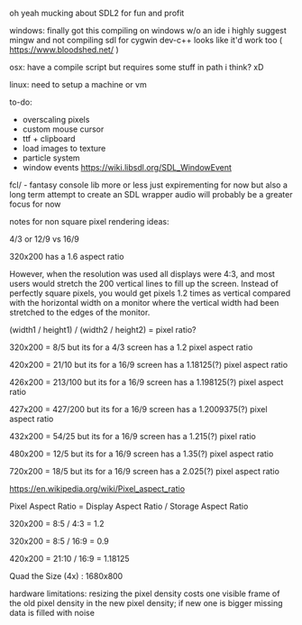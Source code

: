 oh yeah mucking about SDL2 for fun and profit

windows:
finally got this compiling on windows w/o an ide
i highly suggest mingw and not compiling sdl for cygwin
dev-c++ looks like it'd work too ( https://www.bloodshed.net/ )

osx:
have a compile script but requires some stuff in path i think? xD

linux:
need to setup a machine or vm


to-do:
- overscaling pixels
- custom mouse cursor
- ttf + clipboard
- load images to texture
- particle system
- window events https://wiki.libsdl.org/SDL_WindowEvent


fcl/ - fantasy console lib
more or less just expirementing for now
but also a long term attempt to create an SDL wrapper
audio will probably be a greater focus for now


notes for non square pixel rendering ideas:

4/3 or 12/9  vs 16/9

320x200 has a 1.6 aspect ratio 

However, when the resolution was used all displays were 4:3, and most users would stretch the 200 vertical lines to fill up the screen.  Instead of perfectly square pixels, you would get pixels 1.2 times as vertical compared with the horizontal width on a monitor where the vertical width had been stretched to the edges of the monitor.

(width1 / height1) / (width2 / height2) = pixel ratio?

320x200 = 8/5 but its for a 4/3 screen has a 1.2 pixel aspect ratio

420x200 = 21/10 but its for a 16/9 screen has a 1.18125(?) pixel aspect ratio

426x200 = 213/100 but its for a 16/9 screen has a 1.198125(?) pixel aspect ratio

427x200 = 427/200 but its for a 16/9 screen has a 1.2009375(?) pixel aspect ratio

432x200 = 54/25 but its for a 16/9 screen has a 1.215(?) pixel ratio

480x200 = 12/5 but its for a 16/9 screen has a 1.35(?) pixel aspect ratio

720x200 = 18/5 but its for a 16/9 screen has a 2.025(?) pixel aspect ratio

https://en.wikipedia.org/wiki/Pixel_aspect_ratio

Pixel Aspect Ratio = Display Aspect Ratio / Storage Aspect Ratio

320x200 = 8:5 / 4:3 = 1.2

320x200 = 8:5 / 16:9 = 0.9

420x200 = 21:10 / 16:9 = 1.18125

Quad the Size (4x) : 1680x800

hardware limitations: resizing the pixel density costs one visible frame of the old pixel density in the new pixel density; if new one is bigger missing data is filled with noise

